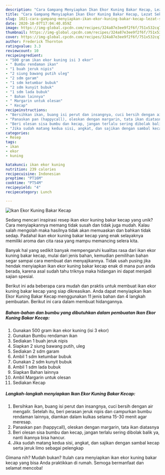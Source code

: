 ```yaml
---
description: "Cara Gampang Menyiapkan Ikan Ekor Kuning Bakar Kecap, Lezat Sekali"
title: "Cara Gampang Menyiapkan Ikan Ekor Kuning Bakar Kecap, Lezat Sekali"
slug: 1021-cara-gampang-menyiapkan-ikan-ekor-kuning-bakar-kecap-lezat-sekali
date: 2020-10-07T17:04:40.859Z
image: https://img-global.cpcdn.com/recipes/324a87e3ee9f2f6f/751x532cq70/ikan-ekor-kuning-bakar-kecap-foto-resep-utama.jpg
thumbnail: https://img-global.cpcdn.com/recipes/324a87e3ee9f2f6f/751x532cq70/ikan-ekor-kuning-bakar-kecap-foto-resep-utama.jpg
cover: https://img-global.cpcdn.com/recipes/324a87e3ee9f2f6f/751x532cq70/ikan-ekor-kuning-bakar-kecap-foto-resep-utama.jpg
author: Frederick Thornton
ratingvalue: 3.3
reviewcount: 10
recipeingredient:
- "500 gram ikan ekor kuning isi 3 ekor"
- " Bumbu rendaman ikan"
- "1 buah jeruk nipis"
- "2 siung bawang putih uleg"
- "2 sdm garam"
- "1 sdm ketumbar bubuk"
- "2 sdm kunyit bubuk"
- "1 sdm lada bubuk"
- " Bahan lainnya"
- " Margarin untuk olesan"
- " Kecap"
recipeinstructions:
- "Bersihkan ikan, buang isi perut dan insangnya, cuci bersih dengan air mengalir. Setelah itu, beri perasan jeruk nipis dan campurkan bumbu rendaman lainnya, diamkan dalam kulkas selama 15-30 menit agar meresap."
- "Panaskan pan (happycall), oleskan dengan margarin, tata ikan diatasnya"
- "Beri olesan sisa bumbu dan kecap, jangan terlalu sering dibolak balik ya, nanti ikannya bisa hancur."
- "Jika sudah matang kedua sisi, angkat, dan sajikan dengan sambal kecap serta jeruk limo sebagai pelengkap"
categories:
- Resep
tags:
- ikan
- ekor
- kuning

katakunci: ikan ekor kuning 
nutrition: 239 calories
recipecuisine: Indonesian
preptime: "PT16M"
cooktime: "PT54M"
recipeyield: "4"
recipecategory: Lunch

---
```



![Ikan Ekor Kuning Bakar Kecap](https://img-global.cpcdn.com/recipes/324a87e3ee9f2f6f/751x532cq70/ikan-ekor-kuning-bakar-kecap-foto-resep-utama.jpg)

Sedang mencari inspirasi resep ikan ekor kuning bakar kecap yang unik? Cara menyiapkannya memang tidak susah dan tidak juga mudah. Kalau salah mengolah maka hasilnya tidak akan memuaskan dan bahkan tidak sedap. Padahal ikan ekor kuning bakar kecap yang enak selayaknya memiliki aroma dan cita rasa yang mampu memancing selera kita.



Banyak hal yang sedikit banyak mempengaruhi kualitas rasa dari ikan ekor kuning bakar kecap, mulai dari jenis bahan, kemudian pemilihan bahan segar sampai cara membuat dan menyajikannya. Tidak usah pusing jika hendak menyiapkan ikan ekor kuning bakar kecap enak di mana pun anda berada, karena asal sudah tahu triknya maka hidangan ini dapat menjadi sajian spesial.


Berikut ini ada beberapa cara mudah dan praktis untuk membuat ikan ekor kuning bakar kecap yang siap dikreasikan. Anda dapat menyiapkan Ikan Ekor Kuning Bakar Kecap menggunakan 11 jenis bahan dan 4 langkah pembuatan. Berikut ini cara dalam membuat hidangannya.

<!--inarticleads1-->

##### Bahan-bahan dan bumbu yang dibutuhkan dalam pembuatan Ikan Ekor Kuning Bakar Kecap:

1. Gunakan 500 gram ikan ekor kuning (isi 3 ekor)
1. Gunakan  Bumbu rendaman ikan
1. Sediakan 1 buah jeruk nipis
1. Siapkan 2 siung bawang putih, uleg
1. Sediakan 2 sdm garam
1. Ambil 1 sdm ketumbar bubuk
1. Gunakan 2 sdm kunyit bubuk
1. Ambil 1 sdm lada bubuk
1. Siapkan  Bahan lainnya
1. Ambil  Margarin untuk olesan
1. Sediakan  Kecap




<!--inarticleads2-->

##### Langkah-langkah menyiapkan Ikan Ekor Kuning Bakar Kecap:

1. Bersihkan ikan, buang isi perut dan insangnya, cuci bersih dengan air mengalir. Setelah itu, beri perasan jeruk nipis dan campurkan bumbu rendaman lainnya, diamkan dalam kulkas selama 15-30 menit agar meresap.
1. Panaskan pan (happycall), oleskan dengan margarin, tata ikan diatasnya
1. Beri olesan sisa bumbu dan kecap, jangan terlalu sering dibolak balik ya, nanti ikannya bisa hancur.
1. Jika sudah matang kedua sisi, angkat, dan sajikan dengan sambal kecap serta jeruk limo sebagai pelengkap




Gimana nih? Mudah bukan? Itulah cara menyiapkan ikan ekor kuning bakar kecap yang bisa Anda praktikkan di rumah. Semoga bermanfaat dan selamat mencoba!
